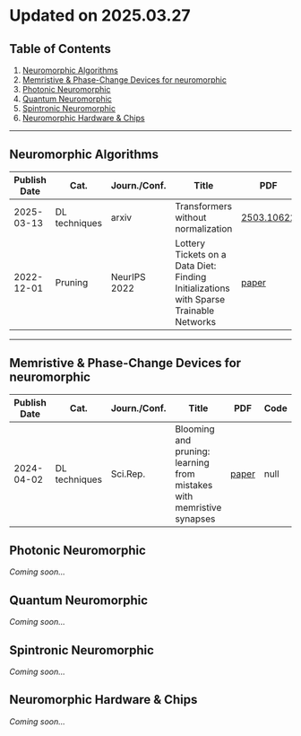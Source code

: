 # Updated on 2025.03.27

<!-- <summary><strong>▼ Table of Contents</strong></summary>. -->
## Table of Contents

1. [Neuromorphic Algorithms](#neuromorphic-algorithms)  
2. [Memristive & Phase-Change Devices for neuromorphic](#memristive--phase-change-devices-for-neuromorphic)  
3. [Photonic Neuromorphic](#photonic-neuromorphic)  
4. [Quantum Neuromorphic](#quantum-neuromorphic)  
5. [Spintronic Neuromorphic](#spintronic-neuromorphic)  
6. [Neuromorphic Hardware & Chips](#neuromorphic-hardware--chips)

</details>

---

## Neuromorphic Algorithms

| Publish Date | Cat. | Journ./Conf.| Title |  PDF | Code |
|--------------|-------|---------|-----|------|------|
| 2025-03-13 | DL techniques | arxiv | Transformers without normalization  | [2503.10622](https://arxiv.org/pdf/2503.10622) | [link](https://jiachenzhu.github.io/DyT/) |
| 2022-12-01   | Pruning | NeurIPS 2022 | Lottery Tickets on a Data Diet: Finding Initializations with Sparse Trainable Networks | [paper](https://proceedings.neurips.cc/paper_files/paper/2022/hash/77dd8e90fe833eba5fae86cf017d7a56-Abstract-Conference.html) | null |

---

## Memristive & Phase-Change Devices for neuromorphic

| Publish Date | Cat. | Journ./Conf.| Title |  PDF | Code |
|--------------|-------|---------|-----|------|------|
| 2024-04-02 | DL techniques | Sci.Rep. | Blooming and pruning: learning from mistakes with memristive synapses | [paper](https://www.nature.com/articles/s41598-024-57660-4) | null |


## Photonic Neuromorphic
*Coming soon...*

## Quantum Neuromorphic
*Coming soon...*

## Spintronic Neuromorphic
*Coming soon...*

## Neuromorphic Hardware & Chips
*Coming soon...*